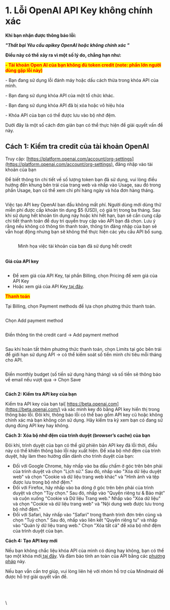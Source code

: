 # 1. Lỗi OpenAI API Key không chính xác

**Khi bạn nhận được thông báo lỗi:**

_**"Thất bại Yêu cầu apikey OpenAl hoặc không chính xác "**_



**Điều này có thể xảy ra vì một số lý do, chẳng hạn như:**

<mark style="color:red;">**- Tài khoản Open AI của bạn không đủ token credit (note: phần lớn người dùng gặp lỗi này)**</mark>

\- Bạn đang sử dụng lỗi đánh máy hoặc dấu cách thừa trong khóa API của mình.

\- Bạn đang sử dụng khóa API của một tổ chức khác.

\- Bạn đang sử dụng khóa API đã bị xóa hoặc vô hiệu hóa

\- Khóa API của bạn có thể được lưu vào bộ nhớ đệm.



Dưới đây là một số cách đơn giản bạn có thể thực hiện để giải quyết vấn đề này.

## Cách 1: Kiểm tra credit của tài khoản OpenAI



Truy cập: [https://platform.openai.com/account/org-settings](https://platform.openai.com/account/org-settings), đăng nhập vào tài khoản của bạn

Để biết thông tin chi tiết về số lượng token bạn đã sử dụng, vui lòng điều hướng đến khung bên trái của trang web và nhấp vào Usage, sau đó trong phần Usage, bạn có thể xem chi phí hàng ngày và hóa đơn hàng tháng.

<figure><img src="https://lh7-us.googleusercontent.com/B-V2vtaM4yMpgTe3hpIlKe0_p8IfgvhRW9-QVL1kD09tWQZxpEshBsumzxTAx2NjLIzHCs58gEsZgIpZA-4wOiCAuL69WcBJtREa_NpI60KRkGz47SFGbv0zqKm-4gnjNd3MRhfQqb4LhUN_FzsfRkk" alt=""><figcaption></figcaption></figure>

Việc tạo API key OpenAI ban đầu không mất phí. Người dùng mới dùng thử miễn phí được cấp khoản tín dụng $5 (USD), có giá trị trong ba tháng. Sau khi sử dụng hết khoản tín dụng này hoặc khi hết hạn, bạn sẽ cần cung cấp chi tiết thanh toán để duy trì quyền truy cập vào API bạn đã chọn. Lưu ý rằng nếu không có thông tin thanh toán, thông tin đăng nhập của bạn sẽ vẫn hoạt động nhưng bạn sẽ không thể thực hiện các yêu cầu API bổ sung.

<figure><img src="https://lh7-us.googleusercontent.com/HdPLogNMqH-55RNa38XxMTQC7rhQjo7KJWrQEZqLIHPToCkZ5l6EAqOguYvlyRo-CcH8jXB7WBw_YkbsgfqLRWa9oH7LGv9QFW6ipDkc3xDqYBd-WDtCIST-02lGxXRBcQwCP4302aEDQXFb97ZcuNk" alt=""><figcaption><p>Minh họa việc tài khoản của bạn đã sử dụng hết credit</p></figcaption></figure>

\
**Giá của API key**

<figure><img src="https://lh7-us.googleusercontent.com/lQ5fnVXvR1FUMEfY4uh14EXVMLA4ilYWF_NXT9Bh5BQvetEYegWqugs1oMcTXxBK670WeVYKox8PtKBzDenFkQGJp9W1N34rj1u274CPLl8aKckP6vify0z4y1zJiK_0-uW363zsfVHeHzNpLZbhqoo" alt=""><figcaption></figcaption></figure>

* Để xem giá của API Key, tại phần Billing, chọn Pricing để xem giá của API Key
* Hoặc xem giá của API Key[ tại đây](https://openai.com/pricing).

<mark style="color:red;">**Thanh toán**</mark>

Tại Billing, chọn Payment methods để lựa chọn phương thức thanh toán.

<figure><img src="https://lh7-us.googleusercontent.com/a3nIJ7as4MrWFemMgpkiWnjZn524pXr29dNmbBXNbIxrwPcFXuFrrM2y8yOpQXJPOIIYauwVtSlfxwy8Vqrjm9pZNdZrphoK7cRpOvZHlPmGiC2CtFyB87jwT0kir4wHslgQtMBNhC32AUCgdhPsnio" alt=""><figcaption></figcaption></figure>

Chọn Add payment method

<figure><img src="https://lh7-us.googleusercontent.com/CT7db_7yHl9MwVQ9QdH5pCH80LbVFyvzqvu4k9HpeeNWgp6Pfv61t-1JUiqVxGjhmPNR5Q2dB5sFkRx7PfOuvmdAI3cPlr8XaEVDcpEfcw-wXXaG-HPSHoMt3RKsrMJ9yvZEiTWBQhkOURyrRGf-MJs" alt=""><figcaption></figcaption></figure>

Điền thông tin thẻ credit card -> Add payment method

<figure><img src="https://lh7-us.googleusercontent.com/3eLIc9iFdkVcoHZeSAiiLXH7no9XZATTNrtYqRnYINcXZxO2YoEanmyr04BS3oG7bpwDgpqB-UCzoW2RMyiRTPlFt4E515Ii-48Mx8wbXCYhdD5Bs8sBnRUOpDZ1Az0yU1W844NekoRLxh-uVRAArUk" alt=""><figcaption></figcaption></figure>

Sau khi hoàn tất thêm phương thức thanh toán, chọn Limits tại góc bên trái để giới hạn sử dụng API -> có thể kiểm soát số tiền mình chi tiêu mỗi tháng cho API.

<figure><img src="https://lh7-us.googleusercontent.com/q2Hy7dPD9fYLMIPseaqlo2xAg2wyJLoBjjB6gIyBYHAnax12nq4Uj0aPZKoXF3Qz3KqGRokHM1AXZ8a_qfC96J7KGn2nPo8Y1i-vpMFe0kUnd4VUQw_3XBJd6nIQP14YE4esIKsbT-i4uWi1Xsbymwo" alt=""><figcaption></figcaption></figure>

Điền monthly budget (số tiền sử dụng hàng tháng) và số tiền sẽ thông báo về email nếu vượt qua -> Chọn Save

<figure><img src="https://lh7-us.googleusercontent.com/O5RvkNSQe8Z_mJYF8Nxmt4QKrbaux6Xxb7g6Hi0LvXtjlfuyR3rOBggMd-x6bFwDRRj1iai9jTyE_VZVMld-Fx4QZ9NItA-WMR5X-jyv_711yGew22F5Nd9Y_XnjK0lxK1e2gkBGNqozm3jf-f_NAsE" alt=""><figcaption></figcaption></figure>

**Cách 2: Kiểm tra API key của bạn**

Kiểm tra API key của bạn tại[ https://beta.openai.com](https://beta.openai.com/) và xác minh key đó bằng API key hiển thị trong thông báo lỗi. Đôi khi, thông báo lỗi có thể bao gồm API key cũ hoặc không chính xác mà bạn không còn sử dụng. Hãy kiểm tra kỹ xem bạn có đang sử dụng đúng API key hay không.

**Cách 3: Xóa bộ nhớ đệm của trình duyệt (browser’s cache) của bạn**

Đôi khi, trình duyệt của bạn có thể giữ phiên bản API key đã lỗi thời, điều này có thể khiến thông báo lỗi này xuất hiện. Để xóa bộ nhớ đệm của trình duyệt, hãy làm theo hướng dẫn dành cho trình duyệt của bạn:

* Đối với Google Chrome, hãy nhấp vào ba dấu chấm ở góc trên bên phải của trình duyệt và chọn "Lịch sử." Sau đó, nhấp vào "Xóa dữ liệu duyệt web" và chọn "Cookie và dữ liệu trang web khác" và "Hình ảnh và tệp được lưu trong bộ nhớ đệm."
* Đối với Firefox, hãy nhấp vào ba dòng ở góc trên bên phải của trình duyệt và chọn "Tùy chọn." Sau đó, nhấp vào "Quyền riêng tư & Bảo mật" và cuộn xuống "Cookie và Dữ liệu Trang web." Nhấp vào "Xóa dữ liệu" và chọn "Cookie và dữ liệu trang web" và "Nội dung web được lưu trong bộ nhớ đệm."
* Đối với Safari, hãy nhấp vào "Safari" trong thanh trình đơn trên cùng và chọn "Tuỳ chọn." Sau đó, nhấp vào liên kết "Quyền riêng tư" và nhấp vào "Quản lý dữ liệu trang web." Chọn "Xóa tất cả" để xóa bộ nhớ đệm của trình duyệt của bạn.

**Cách 4: Tạo API key mới**

Nếu bạn không chắc liệu khóa API của mình có đúng hay không, bạn có thể tạo một khóa mới[ tại đây](https://beta.openai.com/account/api-keys). Và đảm bảo tính an toàn của API bằng các [phương pháp](https://help.openai.com/en/articles/5112595-best-practices-for-api-key-safety) này.

Nếu bạn vẫn cần trợ giúp, vui lòng liên hệ với nhóm hỗ trợ của Mindmaid để được hỗ trợ giải quyết vấn đề.

\
\
\
\
